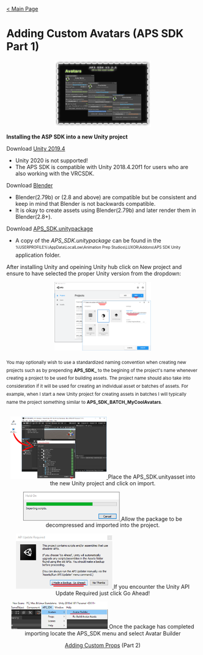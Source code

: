 [< Main Page](index.md)

# Adding Custom Avatars (APS SDK Part 1)

<p align="center">
  <a href="img/aps sdk avatar builder main.png">
     <img width="50%"  src="img/aps sdk avatar builder main.png">
  </a>
</p>

**Installing the ASP SDK into a new Unity project**



Download [Unity 2019.4](https://unity3d.com/unity/whats-new/2019.4.16)
 - Unity 2020 is not supported!
 - The APS SDK is compatible with Unity 2018.4.20f1 for users who are also working with the VRCSDK.

Download [Blender](https://www.blender.org/download/)
 - Blender(2.79b) or (2.8 and above) are compatible but be consistent and keep in mind that Blender is not backwards compatible.
 - It is okay to create assets using Blender(2.79b) and later render them in Blender(2.8+).

Download [APS_SDK.unitypackage](https://github.com/guiglass/LUXOR/blob/gh-pages/APS_SDK.unitypackage?raw=true)
 - A copy of the *APS_SDK.unitypackage* can be found in the <sub><sup>%USERPROFILE%\AppData\LocalLow\Animation Prep Studios\LUXOR\Addons\APS SDK Unity</sup></sub> application folder.
 
After installing Unity and opeining Unity hub click on New project and ensure to have selected the proper Unity version from the dropdown:

<p align="center">
  <a href="https://raw.githubusercontent.com/guiglass/LUXOR/gh-pages/img/new%20project.png">
     <img width="50%" src="https://raw.githubusercontent.com/guiglass/LUXOR/gh-pages/img/new%20project.png">
  </a>
</p>
<sub>You may optionally wish to use a standardized naming convention when creating new projects such as by prepending <b>APS_SDK_</b> to the begining of the project's name whenever creating a project to be used for building assets. The project name should also take into consideration if it will be used for creating an individual asset or batches of assets. For example, when I start a new Unity project for creating assets in batches I will typically name the project something similar to <b>APS_SDK_BATCH_MyCoolAvatars</b>.
</sub>
<br><br>


<p align="center">
  <a href="img/avatar menu.png">
     <img width="50%" src="img/import sdk.png">
  </a>
  Place the APS_SDK.unityasset into the new Unity project and click on import.
</p>


<p align="center">
  <a href="img/avatar menu.png">
     <img width="50%" src="img/importing scripts.png">
  </a>
  Allow the package to be decompressed and imported into the project.
</p>


<p align="center">
  <a href="img/avatar menu.png">
     <img width="50%" src="img/update unity api.png">
  </a>
  If you encounter the Unity API Update Required just click Go Ahead!
</p>


<p align="center">
  <a href="img/avatar menu.png">
     <img width="50%" src="img/avatar menu.png">
  </a>
  Once the package has completed importing locate the APS_SDK menu and select Avatar Builder
</p>




<p align="center">
  <a href="apssdk_part2.md">Adding Custom Props</a> (Part 2)
</p>

